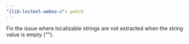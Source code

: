 ```yaml
---
"ilib-loctool-webos-c": patch
---
```


Fix the issue where localizable strings are not extracted when the string value is empty ("").
